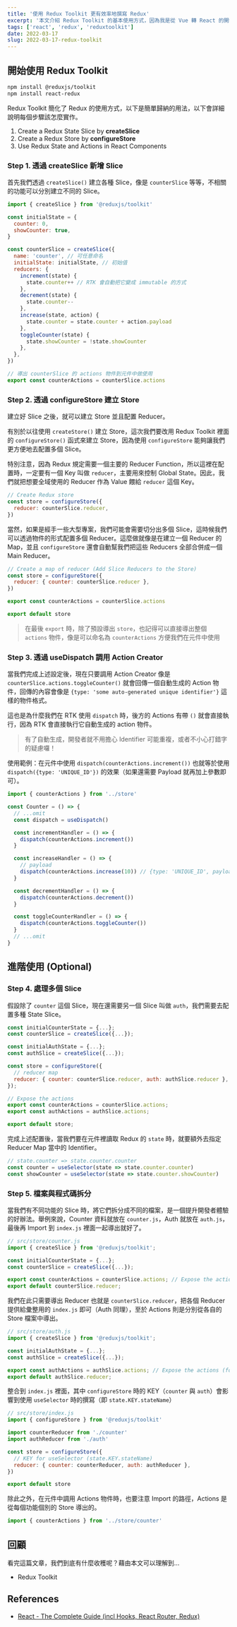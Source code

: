 ```yaml
---
title: '使用 Redux Toolkit 更有效率地撰寫 Redux'
excerpt: '本文介紹 Redux Toolkit 的基本使用方式，因為我是從 Vue 轉 React 的開發者，第一眼看到 Redux Toolkit 真的眼睛為之一亮！裡面使用到的觀念與 Vuex 相仿，非常好理解，撰寫的結構也相當有條理喔。'
tags: ['react', 'redux', 'reduxtoolkit']
date: 2022-03-17
slug: 2022-03-17-redux-toolkit
---
```


## 開始使用 Redux Toolkit

```bash
npm install @reduxjs/toolkit
npm install react-redux
```

Redux Toolkit 簡化了 Redux 的使用方式，以下是簡單歸納的用法，以下會詳細說明每個步驟該怎麼實作。

1. Create a Redux State Slice by **createSlice**
2. Create a Redux Store by **configureStore**
3. Use Redux State and Actions in React Components

### Step 1. 透過 createSlice 新增 Slice

首先我們透過 `createSlice()` 建立各種 Slice，像是 `counterSlice` 等等，不相關的功能可以分別建立不同的 Slice。

```jsx
import { createSlice } from '@reduxjs/toolkit'

const initialState = {
  counter: 0,
  showCounter: true,
}

const counterSlice = createSlice({
  name: 'counter', // 可任意命名
  initialState: initialState, // 初始值
  reducers: {
    increment(state) {
      state.counter++ // RTK 會自動把它變成 immutable 的方式
    },
    decrement(state) {
      state.counter--
    },
    increase(state, action) {
      state.counter = state.counter + action.payload
    },
    toggleCounter(state) {
      state.showCounter = !state.showCounter
    },
  },
})

// 導出 counterSlice 的 actions 物件到元件中做使用
export const counterActions = counterSlice.actions
```

### Step 2. 透過 configureStore 建立 Store

建立好 Slice 之後，就可以建立 Store 並且配置 Reducer。

有別於以往使用 `createStore()` 建立 Store，這次我們要改用 Redux Toolkit 裡面的 `configureStore()` 函式來建立 Store，因為使用 `configureStore` 能夠讓我們更方便地去配置多個 Slice。

特別注意，因為 Redux 規定需要一個主要的 Reducer Function，所以這裡在配置時，一定要有一個 Key 叫做 `reducer`，主要用來控制 Global State。因此，我們就把想要全域使用的 Reducer 作為 Value 餵給 `reducer` 這個 Key。

```jsx
// Create Redux store
const store = configureStore({
  reducer: counterSlice.reducer,
})
```

當然，如果是經手一些大型專案，我們可能會需要切分出多個 Slice，這時候我們可以透過物件的形式配置多個 Reducer。這麼做就像是在建立一個 Reducer 的 Map，並且 `configureStore` 還會自動幫我們把這些 Reducers 全部合併成一個 Main Reducer。

```jsx
// Create a map of reducer (Add Slice Reducers to the Store)
const store = configureStore({
  reducer: { counter: counterSlice.reducer },
})

export const counterActions = counterSlice.actions

export default store
```

> 在最後 `export` 時，除了預設導出 `store`，也記得可以直接導出整個 `actions` 物件，像是可以命名為 `counterActions` 方便我們在元件中使用

### Step 3. 透過 useDispatch 調用 Action Creator

當我們完成上述設定後，現在只要調用 Action Creator 像是 `counterSlice.actions.toggleCounter()` 就會回傳一個自動生成的 Action 物件，回傳的內容會像是 `{type: 'some auto-generated unique identifier'}` 這樣的物件格式。

這也是為什麼我們在 RTK 使用 `dispatch` 時，後方的 Actions 有帶 `()` 就會直接執行，因為 RTK 會直接執行它自動生成的 action 物件。

> 有了自動生成，開發者就不用擔心 Identifier 可能重複，或者不小心打錯字的疑慮囉！

使用範例：在元件中使用 `dispatch(counterActions.increment())` 也就等於使用 `dispatch({type: 'UNIQUE_ID'})` 的效果（如果還需要 Payload 就再加上參數即可）。

```jsx
import { counterActions } from '../store'

const Counter = () => {
  // ...omit
  const dispatch = useDispatch()

  const incrementHandler = () => {
    dispatch(counterActions.increment())
  }

  const increaseHandler = () => {
    // payload
    dispatch(counterActions.increase(10)) // {type: 'UNIQUE_ID', payload: 10}
  }

  const decrementHandler = () => {
    dispatch(counterActions.decrement())
  }

  const toggleCounterHandler = () => {
    dispatch(counterActions.toggleCounter())
  }
  // ...omit
}
```

## 進階使用 (Optional)

### Step 4. 處理多個 Slice

假設除了 `counter` 這個 Slice，現在還需要另一個 Slice 叫做 `auth`，我們需要去配置多種 State Slice。

```jsx
const initialCounterState = {...};
const counterSlice = createSlice({...});

const initialAuthState = {...};
const authSlice = createSlice({...});

const store = configureStore({
  // reducer map
  reducer: { counter: counterSlice.reducer, auth: authSlice.reducer },
});

// Expose the actions
export const counterActions = counterSlice.actions;
export const authActions = authSlice.actions;

export default store;
```

完成上述配置後，當我們要在元件裡讀取 Redux 的 `state` 時，就要額外去指定 Reducer Map 當中的 Identifier。

```jsx
// state.counter => state.counter.counter
const counter = useSelector(state => state.counter.counter)
const showCounter = useSelector(state => state.counter.showCounter)
```

### Step 5. 檔案與程式碼拆分

當我們有不同功能的 Slice 時，將它們拆分成不同的檔案，是一個提升開發者體驗的好辦法。舉例來說，Counter 資料就放在 `counter.js`，Auth 就放在 `auth.js`，最後再 Import 到 `index.js` 裡面一起導出就好了。

```jsx
// src/store/counter.js
import { createSlice } from '@reduxjs/toolkit';

const initialCounterState = {...};
const counterSlice = createSlice({...});

export const counterActions = counterSlice.actions; // Expose the actions
export default counterSlice.reducer;
```

我們在此只需要導出 Reducer 也就是 `counterSlice.reducer`，把各個 Reducer 提供給彙整用的 `index.js` 即可（Auth 同理），至於 Actions 則是分別從各自的 Store 檔案中導出。

```jsx
// src/store/auth.js
import { createSlice } from '@reduxjs/toolkit';

const initialAuthState = {...};
const authSlice = createSlice({...});

export const authActions = authSlice.actions; // Expose the actions (for dispatch)
export default authSlice.reducer;
```

整合到 `index.js` 裡面，其中 `configureStore` 時的 KEY（`counter` 與 `auth`）會影響到使用 `useSelector` 時的撰寫（即 `state.KEY.stateName`）

```jsx
// src/store/index.js
import { configureStore } from '@reduxjs/toolkit'

import counterReducer from './counter'
import authReducer from './auth'

const store = configureStore({
  // KEY for useSelector (state.KEY.stateName)
  reducer: { counter: counterReducer, auth: authReducer },
})

export default store
```

除此之外，在元件中調用 Actions 物件時，也要注意 Import 的路徑，Actions 是從每個功能個別的 Store 導出的。

```jsx
import { counterActions } from '../store/counter'
```

## 回顧

看完這篇文章，我們到底有什麼收穫呢？藉由本文可以理解到…

- Redux Toolkit

## References

- [React - The Complete Guide (incl Hooks, React Router, Redux)](https://www.udemy.com/course/react-the-complete-guide-incl-redux/)
